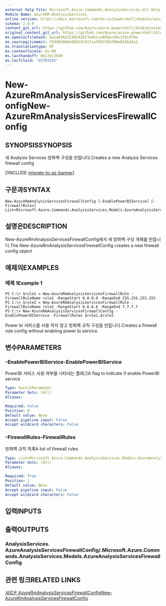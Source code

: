 ```yaml
---
external help file: Microsoft.Azure.Commands.AnalysisServices.dll-Help.xml
Module Name: AzureRM.AnalysisServices
online version: https://docs.microsoft.com/en-us/powershell/module/azurerm.analysisservices/new-azurermanalysisservicesfirewallconfig
schema: 2.0.0
content_git_url: https://github.com/Azure/azure-powershell/blob/preview/src/ResourceManager/AnalysisServices/Commands.AnalysisServices/help/New-AzureRmAnalysisServicesFirewallConfig.md
original_content_git_url: https://github.com/Azure/azure-powershell/blob/preview/src/ResourceManager/AnalysisServices/Commands.AnalysisServices/help/New-AzureRmAnalysisServicesFirewallConfig.md
ms.openlocfilehash: ea1a656222383428f7e951ce858ec94c3fdc979e
ms.sourcegitcommit: f599b50d5e980197d1fca769378df90a842b42a1
ms.translationtype: MT
ms.contentlocale: ko-KR
ms.lasthandoff: 08/20/2020
ms.locfileid: "93703292"
---
```

# <span data-ttu-id="cce1f-101">New-AzureRmAnalysisServicesFirewallConfig</span><span class="sxs-lookup"><span data-stu-id="cce1f-101">New-AzureRmAnalysisServicesFirewallConfig</span></span>

## <span data-ttu-id="cce1f-102">SYNOPSIS</span><span class="sxs-lookup"><span data-stu-id="cce1f-102">SYNOPSIS</span></span>
<span data-ttu-id="cce1f-103">새 Analysis Services 방화벽 구성을 만듭니다.</span><span class="sxs-lookup"><span data-stu-id="cce1f-103">Creates a new Analysis Services firewall config</span></span> 

[!INCLUDE [migrate-to-az-banner](../../includes/migrate-to-az-banner.md)]

## <span data-ttu-id="cce1f-104">구문과</span><span class="sxs-lookup"><span data-stu-id="cce1f-104">SYNTAX</span></span>

```
New-AzureRmAnalysisServicesFirewallConfig [-EnablePowerBIService] [-FirewallRules] List<Microsoft.Azure.Commands.AnalysisServices.Models.AzureAnalysisServicesFirewallRule> 
```

## <span data-ttu-id="cce1f-105">설명은</span><span class="sxs-lookup"><span data-stu-id="cce1f-105">DESCRIPTION</span></span>
<span data-ttu-id="cce1f-106">New-AzureRmAnalysisServicesFirewallConfig에서 새 방화벽 구성 개체를 만듭니다.</span><span class="sxs-lookup"><span data-stu-id="cce1f-106">The New-AzureRmAnalysisServicesFirewallConfig creates a new firewall config object</span></span>

## <span data-ttu-id="cce1f-107">예제의</span><span class="sxs-lookup"><span data-stu-id="cce1f-107">EXAMPLES</span></span>

### <span data-ttu-id="cce1f-108">예제 1</span><span class="sxs-lookup"><span data-stu-id="cce1f-108">Example 1</span></span>
```
PS C:\> $rule1 = New-AzureRmAnalysisServicesFirewallRule -FirewallRuleName rule1 -RangeStart 0.0.0.0 -RangeEnd 255.255.255.255
PS C:\> $rule2 = New-AzureRmAnalysisServicesFirewallRule -FirewallRuleName rule2 -RangeStart 6.6.6.6 -RangeEnd 7.7.7.7
PS C:\> New-AzureRmAnalysisServicesFirewallConfig -EnablePowerBIService -FirewallRules $rule1,$rule2
```

<span data-ttu-id="cce1f-109">Power bi 서비스를 사용 하지 않고 방화벽 규칙 구성을 만듭니다.</span><span class="sxs-lookup"><span data-stu-id="cce1f-109">Creates a firewall rule config without enabling power bi service.</span></span>

## <span data-ttu-id="cce1f-110">변수</span><span class="sxs-lookup"><span data-stu-id="cce1f-110">PARAMETERS</span></span>

### <span data-ttu-id="cce1f-111">-EnablePowerBIService</span><span class="sxs-lookup"><span data-stu-id="cce1f-111">-EnablePowerBIService</span></span>
<span data-ttu-id="cce1f-112">PowerBI 서비스 사용 여부를 나타내는 플래그</span><span class="sxs-lookup"><span data-stu-id="cce1f-112">A flag to indicate if enable PowerBI service</span></span>

```yaml
Type: SwitchParameter
Parameter Sets: (All)
Aliases: 

Required: False
Position: 0
Default value: None
Accept pipeline input: False
Accept wildcard characters: False
```

### <span data-ttu-id="cce1f-113">-FirewallRules</span><span class="sxs-lookup"><span data-stu-id="cce1f-113">-FirewallRules</span></span>
<span data-ttu-id="cce1f-114">방화벽 규칙 목록</span><span class="sxs-lookup"><span data-stu-id="cce1f-114">A list of firewall rules</span></span>

```yaml
Type: List<Microsoft.Azure.Commands.AnalysisServices.Models.AzureAnalysisServicesFirewallRule>
Parameter Sets: (All)
Aliases: 

Required: True
Position: 1
Default value: None
Accept pipeline input: False
Accept wildcard characters: False
```

## <span data-ttu-id="cce1f-115">입력</span><span class="sxs-lookup"><span data-stu-id="cce1f-115">INPUTS</span></span>

## <span data-ttu-id="cce1f-116">출력</span><span class="sxs-lookup"><span data-stu-id="cce1f-116">OUTPUTS</span></span>

### <span data-ttu-id="cce1f-117">AnalysisServices. AzureAnalysisServicesFirewallConfig/.</span><span class="sxs-lookup"><span data-stu-id="cce1f-117">Microsoft.Azure.Commands.AnalysisServices.Models.AzureAnalysisServicesFirewallConfig</span></span>

## <span data-ttu-id="cce1f-118">관련 링크</span><span class="sxs-lookup"><span data-stu-id="cce1f-118">RELATED LINKS</span></span>

[<span data-ttu-id="cce1f-119">새로운 AzureRmAnalysisServicesFirewallConfig</span><span class="sxs-lookup"><span data-stu-id="cce1f-119">New-AzureRmAnalysisServicesFirewallConfig</span></span>](./New-AzureRmAnalysisServicesFirewallConfig.md)
